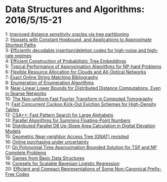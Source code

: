 # Data Structures and Algorithms: 2016/5/15-21  
1: [Improved distance sensitivity oracles via tree partitioning](https://doi.org/10.48550/arXiv.1605.04491)  
2: [Hopsets with Constant Hopbound, and Applications to Approximate Shortest  Paths](https://doi.org/10.48550/arXiv.1605.04538)  
3: [Efficiently decodable insertion/deletion codes for high-noise and  high-rate regimes](https://doi.org/10.48550/arXiv.1605.04611)  
4: [Efficient Construction of Probabilistic Tree Embeddings](https://doi.org/10.48550/arXiv.1605.04651)  
5: [Typical Performance of Approximation Algorithms for NP-hard Problems](https://doi.org/10.48550/arXiv.1605.04679)  
6: [Flexible Resource Allocation for Clouds and All-Optical Networks](https://doi.org/10.48550/arXiv.1605.04982)  
7: [Exact Online String Matching Bibliography](https://doi.org/10.48550/arXiv.1605.05067)  
8: [Enumeration of Enumeration Algorithms](https://doi.org/10.48550/arXiv.1605.05102)  
9: [Near-Linear Lower Bounds for Distributed Distance Computations, Even in  Sparse Networks](https://doi.org/10.48550/arXiv.1605.05109)  
10: [The Non-uniform Fast Fourier Transform in Computed Tomography](https://doi.org/10.48550/arXiv.1605.05231)  
11: [Fast Concurrent Cuckoo Kick-Out Eviction Schemes for High-Density Tables](https://doi.org/10.48550/arXiv.1605.05236)  
12: [CSA++: Fast Pattern Search for Large Alphabets](https://doi.org/10.48550/arXiv.1605.05404)  
13: [Parallel Algorithms for Summing Floating-Point Numbers](https://doi.org/10.48550/arXiv.1605.05436)  
14: [Distributed Parallel D8 Up-Slope Area Calculation in Digital Elevation  Models](https://doi.org/10.48550/arXiv.1605.05773)  
15: [Geometric Near-neighbor Access Tree (GNAT) revisited](https://doi.org/10.48550/arXiv.1605.05944)  
16: [Online purchasing under uncertainty](https://doi.org/10.48550/arXiv.1605.06072)  
17: [On Polynomial Time Approximation Bounded Solution for TSP and NP  Complete Problems](https://doi.org/10.48550/arXiv.1605.06183)  
18: [Games from Basic Data Structures](https://doi.org/10.48550/arXiv.1605.06327)  
19: [Coresets for Scalable Bayesian Logistic Regression](https://doi.org/10.48550/arXiv.1605.06423)  
20: [Efficient and Compact Representations of Some Non-Canonical Prefix-Free  Codes](https://doi.org/10.48550/arXiv.1605.06615)  